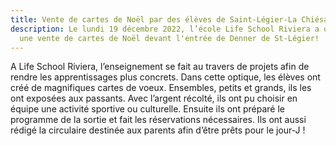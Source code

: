 ```yaml
---
title: Vente de cartes de Noël par des élèves de Saint-Légier-La Chiésaz
description: Le lundi 19 décembre 2022, l’école Life School Riviera a organisé
  une vente de cartes de Noël devant l'entrée de Denner de St-Légier!
---
```

A Life School Riviera, l’enseignement se fait au travers de projets afin de rendre les apprentissages plus concrets. Dans cette optique, les élèves ont créé de magnifiques cartes de voeux. Ensembles, petits et grands, ils les ont exposées aux passants. Avec l’argent récolté, ils ont pu choisir en équipe une activité sportive ou culturelle. Ensuite ils ont préparé le programme de la sortie et fait les réservations nécessaires. Ils ont aussi rédigé la circulaire destinée aux parents afin d’être prêts pour le jour-J ! 